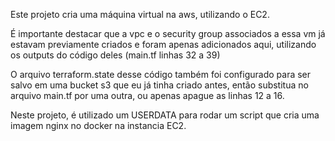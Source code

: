 Este projeto cria uma máquina virtual na aws, utilizando o EC2.

É importante destacar que a vpc e o security group associados a essa vm já estavam previamente criados
e foram apenas adicionados aqui, utilizando os outputs do código deles (main.tf linhas 32 a 39)

O arquivo terraform.state desse código também foi configurado para ser salvo em uma bucket s3 que 
eu já tinha criado antes, então substitua no arquivo main.tf por uma outra, ou apenas apague
as linhas 12 a 16.

Neste projeto, é utilizado um USERDATA para rodar um script que cria uma imagem nginx no docker na 
instancia EC2.
